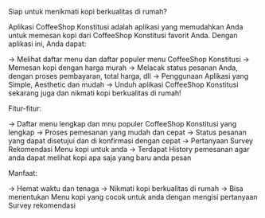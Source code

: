 Siap untuk menikmati kopi berkualitas di rumah?

Aplikasi CoffeeShop Konstitusi adalah aplikasi yang memudahkan Anda untuk memesan kopi dari CoffeeShop Konstitusi favorit Anda. Dengan aplikasi ini, Anda dapat:

-> Melihat daftar menu dan daftar populer menu CoffeeShop Konstitusi
-> Memesan kopi dengan harga murah
-> Melacak status pesanan Anda, dengan proses pembayaran, total harga, dll
-> Penggunaan Aplikasi yang Simple, Aesthetic dan mudah
-> Unduh aplikasi CoffeeShop Konstitusi sekarang juga dan nikmati kopi berkualitas di rumah!

Fitur-fitur:

-> Daftar menu lengkap dan mnu populer CoffeeShop Konstitusi yang lengkap
-> Proses pemesanan yang mudah dan cepat
-> Status pesanan yang dapat disetujui dan di konfirmasi dengan cepat
-> Pertanyaan Survey Rekomendasi Menu kopi untuk anda
-> Terdapat History pemesanan agar anda dapat melihat kopi apa saja yang baru anda pesan

Manfaat:

-> Hemat waktu dan tenaga
-> Nikmati kopi berkualitas di rumah
-> Bisa menentukan Menu kopi yang cocok untuk anda dengan mengisi pertanyaan Survey rekomendasi
